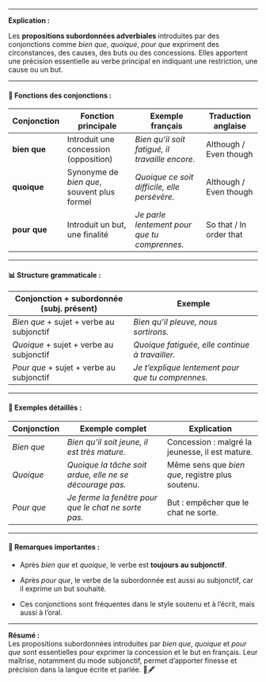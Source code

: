 
---

**Explication :**

Les **propositions subordonnées adverbiales** introduites par des conjonctions comme _bien que_, _quoique_, _pour que_ expriment des circonstances, des causes, des buts ou des concessions. Elles apportent une précision essentielle au verbe principal en indiquant une restriction, une cause ou un but.

---

#### 🧱 Fonctions des conjonctions :

|Conjonction|Fonction principale|Exemple français|Traduction anglaise|
|---|---|---|---|
|**bien que**|Introduit une concession (opposition)|_Bien qu’il soit fatigué, il travaille encore._|Although / Even though|
|**quoique**|Synonyme de _bien que_, souvent plus formel|_Quoique ce soit difficile, elle persévère._|Although / Even though|
|**pour que**|Introduit un but, une finalité|_Je parle lentement pour que tu comprennes._|So that / In order that|

---

#### 📊 Structure grammaticale :

|Conjonction + subordonnée (subj. présent)|Exemple|
|---|---|
|_Bien que_ + sujet + verbe au subjonctif|_Bien qu’il pleuve, nous sortirons._|
|_Quoique_ + sujet + verbe au subjonctif|_Quoique fatiguée, elle continue à travailler._|
|_Pour que_ + sujet + verbe au subjonctif|_Je t’explique lentement pour que tu comprennes._|

---

#### 🔄 Exemples détaillés :

|Conjonction|Exemple complet|Explication|
|---|---|---|
|_Bien que_|_Bien qu’il soit jeune, il est très mature._|Concession : malgré la jeunesse, il est mature.|
|_Quoique_|_Quoique la tâche soit ardue, elle ne se décourage pas._|Même sens que _bien que_, registre plus soutenu.|
|_Pour que_|_Je ferme la fenêtre pour que le chat ne sorte pas._|But : empêcher que le chat ne sorte.|

---

#### 📝 Remarques importantes :

- Après _bien que_ et _quoique_, le verbe est **toujours au subjonctif**.
    
- Après _pour que_, le verbe de la subordonnée est aussi au subjonctif, car il exprime un but souhaité.
    
- Ces conjonctions sont fréquentes dans le style soutenu et à l’écrit, mais aussi à l’oral.
    

---

**Résumé :**  
Les propositions subordonnées introduites par _bien que_, _quoique_ et _pour que_ sont essentielles pour exprimer la concession et le but en français. Leur maîtrise, notamment du mode subjonctif, permet d’apporter finesse et précision dans la langue écrite et parlée. 🎯🖋️
